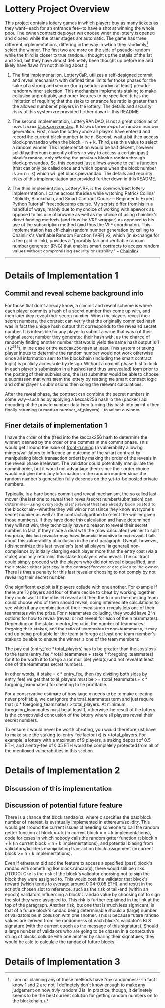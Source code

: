 # Lottery Project Overview

This project contains lottery games in which players buy as many tickets as they want--each for an entrance fee--to have a shot at winning the whole pool. The owner/contract deployer will choose when the lottery is opened and closed, while the other stages are automatic. The game has three different implementations, differing in the way in which they randomly[^1] select the winner. The first two are more on the side of pseudo-random while the third is closer to true random. I thought up the details of the 1st and 2nd, but they have almost definetely been thought up before me and likely have flaws I'm not thinking about :)

1. The first implementation, LotteryCaR, utilizes a self-designed commit and reveal mechanism with defined time limits for those phases for the sake of a strong and secure (for a pseudo-random at least) pseudo-random winner selection. This mechanism implements staking to make collusion unprofitable, and other features to be specified. It has the limitation of requiring that the stake to entrance fee ratio is greater than the allowed number of players in the lottery. The details and security risks of this system are provided further down in this README.

2. The second implementation, LotteryRANDAO, is not a great option as of now. It uses [block.prevrandao](https://soliditydeveloper.com/prevrandao). It follows three steps for random number generation. First, close the lottery once all players have entered and record the current block number to be n. Second, wait a bit then access block.prevrandao when the block = n + k. Third, use this value to select a random winner. This implementation would be half decent, however solidity/ethereum currently offers no way to access a certain (past) block's randao, only offering the previous block's randao through block.prevrandao. So, this contract just allows anyone to call a function (that can only be called once and which opens when the block number is >= n + k) which will get block.prevrandao. The details and security risks of this implementation are provided further down in this README. 

3. The third implementation, LotteryVRF, is the common/best lottery implementation. I came across the idea while watching Patrick Collins' "Solidity, Blockchain, and Smart Contract Course – Beginner to Expert Python Tutorial" freecodecamp course. My scripts differ from his in a handful of ways, mainly due to my choice of working with apeworx as opposed to his use of brownie as well as my choice of using chainlink's direct funding methods (and thus the VRF wrapper) as opposed to his use of the subscription method (and thus the VRF coordinator). This implementation has off-chain random number generation by calling to Chainlink's Verifiable Random Function (VRF) v2, which (in exchange for a fee paid in link), provides a "provably fair and verifiable random number generator (RNG) that enables smart contracts to access random values without compromising security or usability." - [Chainlink](https://docs.chain.link/vrf)

***

# Details of Implementation 1

## Commit and reveal scheme background info

For those that don't already know, a commit and reveal scheme is where each player commits a hash of a secret number they come up with, and then later they reveal their secret number. When the players reveal their secret numbers, the contract can verify that the originally committed hash was in fact the unique hash output that corresponds to the revealed secret number. It is infeasible for any player to submit a value that was not their original secret number they generated their hash with, as the chance of randomly finding another number that would yield the same hash output is 1 / (2<sup>256</sup>), in the case of the keccak256 hash at least. This system of taking player inputs to determine the random number would not work otherwise since all information sent to the blockchain (including the smart contract logic) is publicly accessible by design. Without a commit phase first to lock in each player's submission in a hashed (and thus unrevealed) form prior to the posting of their submissions, the last submitter would be able to choose a submission that wins them the lottery by reading the smart contract logic and other player's submissions then doing the relevant calculations.

After the reveal phase, the contract can combine the secret numbers in some way--such as by applying a keccak256 hash to the (packed) abi encoding of the private number data then turning this hash into an int x then finally returning (x modulo number_of_players)--to select a winner. 

## Finer details of implementation 1

I have the order of the (feed into the keccak256 hash to determine the winner) defined by the order of the commits in the commit phase. This would get around the issue of [front-running](https://hacken.io/discover/front-running/) (a vulnerability allowing miners/validators to influence an outcome of the smart contract by manipulating block transaction order) by making the order of the reveals in the reveal phase irrelevant. The validator could potentially manipulate the commit order, but it would not advantage them since their order choice would not give them any information on the random number since the random number's generation fully depends on the yet-to-be posted private numbers.

Typically, in a bare bones commit and reveal mechanism, the so called last-mover (the last one to reveal their reveal/secret number/submission) can determine--using everybody else's reveal that has already been posted to the blockchain--whether they will win or not (since they know everyone's secret number as well as the contract algorithm to select the winner given those numbers). If they have done this calculation and have determined they will not win, they technically have no reason to reveal their secret number. In fact, if they made a deal with the (now calculated) winner to split the prize, this last revealer may have financial incentive to not reveal. I talk about this vulnerability of collusion in the next paragraph. Overall, however, I disincentivize this last revealer's (and all players' in general) non-compliance by initially charging each player more than the entry cost (via a stake) and only returning this stake to players who reveal. The contract could simply proceed with the players who did not reveal disqualified, and their stakes either just stay in the contract forever or are given to the owner. There is thus a penalty for this last revealer choosing to not comply by not revealing their secret number.

One significant exploit is if players collude with one another. For example if there are 10 players and four of them decide to cheat by working together, they could wait til the other 6 reveal and then the four on the cheating team could choose who of them should reveal, doing intermediate calculations to see which if any combination of their reveals/non-reveals lets one of their teammates win the prize. For n teammates colluding, they would have 2^n options for how to reveal (reveal or not reveal for each of the n teammates). Depending on the stake to entry_fee ratio, the number of teammates forgoing their stakes, and the ratio of teammates to non-teammates, it may end up being profitable for the team to forego at least one team member's stake to be able to ensure the winner is one of the team members:

The pay out (entry_fee * total_players) has to be greater than the cost/loss to the team (entry_fee * total_teammates + stake * foregoing_teammates) for it to be worth it to forego a (or multiple) yield(s) and not reveal at least one of the teammates secret numbers.

In other words, if stake = x * entry_fee, then (by dividing both sides by entry_fee) we get that total_players must be >= (total_teammates + x * forgoing_teammates) for cheating to be profitable.

For a conservative estimate of how large x needs to be to make cheating never profitable, we can ignore the total_teammates term and just require that (x * foregoing_teammates) > total_players. At minimum, foregoing_teammates must be at least 1, otherwise the result of the lottery is the correct/valid conclusion of the lottery where all players reveal their secret numbers.

To ensure it would never be worth cheating, you would therefore just have to make sure the staking-to-entry-fee factor (x) is > total_players. For example, a lottery with a maximum of 9 players, a staking deposit of 0.5 ETH, and a entry-fee of 0.05 ETH would be completely protected from all of the mentioned vulnerabilities in this section.

# Details of Implementation 2

## Discussion of this implementation


## Discussion of potential future feature

There is a chance that block.randao(x), where x specifies the past block number of interest, is eventually implemented in ethereum/solidity. This would get around the current issues of needing someone to call the random getter function at block n + k (in current block = n + k implementations), code for cases in which nobody calls the random getter function at block n + k (in current block = n + k implementations), and potential biasing from validators/builders manipulating transaction block assignment (in current block >= n + k implementations).

Even if ethereum did add the feature to access a specified (past) block's randao with something like block.randao(x), there would still be risks. 
//TODO: One is the risk of the block's validator choosing not to sign the block they were assigned to. This would cost the validator that block's reward (which tends to average around 0.04-0.05 ETH), and result in the script's chosen slot to reference. such as the risk of tail-end (within an epoch) validators influencing a block's randao value by choosing not to sign the slot they were assigned to. This risk is further explained in the link at the top of the paragraph. Another risk, but one that is much less signficant, is that of a future block's randao being determinable should a (large) number of validators be in collusion with one another. This is because future randao values are derived from the randomness of each block's validator's BLS signature (with the current epoch as the message of this signature). Should a large number of validators who are going to be chosen in a consecutive string of blocks collude with one another by sharing their signatures, they would be able to calculate the randao of future blocks.


# Details of Implementation 3



[^1]: I am not claiming any of these methods have *true* randomness--in fact I know 1 and 2 are not. I definetely don't know enough to make any judgement on how *truly* random 3 is. In practice, though, it definetely seems to be the best current solution for getting random numbers on to the blockchain.
